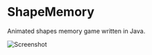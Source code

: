 ShapeMemory
===========

Animated shapes memory game written in Java.

![Screenshot](https://raw.github.com/LeeCIT/ShapeMemory/master/screenshot.png)
